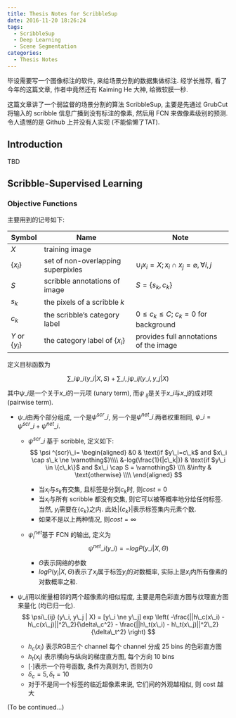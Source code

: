 ```yaml
---
title: Thesis Notes for ScribbleSup
date: 2016-11-20 18:26:24
tags:
  - ScribbleSup
  - Deep Learning
  - Scene Segmentation
categories:
  - Thesis Notes
---
```


毕设需要写一个图像标注的软件, 来给场景分割的数据集做标注. 经学长推荐, 看了今年的这篇文章, 作者中竟然还有 Kaiming He 大神, 给微软膜一秒.

这篇文章讲了一个弱监督的场景分割的算法 ScribbleSup, 主要是先通过 GrubCut 将输入的 scribble 信息广播到没有标注的像素, 然后用 FCN 来做像素级别的预测. 令人遗憾的是 Github 上并没有人实现 (不能偷懒了TAT).

<!-- more -->

## Introduction

TBD

## Scribble-Supervised Learning

### Objective Functions

主要用到的记号如下:

| Symbol           | Name                               | Note                                     |
| ---------------- | ---------------------------------- | ---------------------------------------- |
| $X$              | training image                     |                                          |
| $\{x_i\}$        | set of non-overlapping superpixles | $\cup_i x_i = X; x_i \cap x_j = \varnothing, \forall i,j$ |
| $S$              | scribble annotations of image      | $S=\{s_k, c_k\}$                         |
| $s_k$            | the pixels of a scribble $k$       |                                          |
| $c_k$            | the scribble’s category label      | $0 \le c_k \le C$; $c_k=0$ for background |
| $Y$ or $\{y_i\}$ | the category label of $\{x_i\}$    | provides full annotations of the image   |


定义目标函数为

$$\sum\_i \psi\_i (y\_i | X,S) + \sum\_{i,j} \psi\_{ij} (y\_i, y\_j | X)$$

其中$\psi\_i$是一个关于$x\_i$的一元项 (unary term), 而$\psi\ _{ij}$是关于$x\_i$与$x\_j$的成对项 (pairwise term).

* $\psi \_i$由两个部分组成, 一个是$\psi ^{scr}\_i$, 另一个是$\psi^{net}\_i$.两者权重相同, $\psi \_i = \psi^{scr} \_i + \psi^{net} \_i$.

  * $\psi ^{scr}\_i$ 基于 scribble, 定义如下:
    $$
    \psi ^{scr}\_i=
    \begin{aligned}
    &0 & \text{if $y\_i=c\_k$ and $x\_i \cap s\_k \ne \varnothing$}\\\\
    &-log(\frac{1}{|c\_k|}) & \text{if $y\_i \in \{c\_k\}$ and $x\_i \cap S = \varnothing$} \\\\
    &\infty & \text{otherwise} \\\\
    \end{aligned}
    $$

    * 当$x_i$与$s_k$有交集, 且标签是分到$c_k$时, 则$cost=0$
    * 当$x_i$与所有 scribble 都没有交集, 则它可以被等概率地分给任何标签. 当然, $y_i$需要在$\{c_k\}$之内. 此处$|\{c_k\}|$表示标签集内元素个数.
    * 如果不是以上两种情况, 则$cost= \infty$

  * $\psi ^{net}_i$基于 FCN 的输出, 定义为
    $$
    \psi^{net}\_i (y\_i) = -log P(y\_i|X, \Theta)
    $$

    * $\Theta$表示网络的参数
    * $log P(y_i|X, \Theta)$表示了$x_i$属于标签$y_i$的对数概率, 实际上是$x_i$内所有像素的对数概率之和.

* $\psi\_{ij}$用以衡量相邻的两个超像素的相似程度, 主要是用色彩直方图与纹理直方图来量化 (均已归一化).
  $$
  \psi\_{ij} (y\_i, y\_j | X) = [y\_i \ne y\_j] exp \left( -\frac{||h\_c(x\_i) - h\_c(x\_j)||^2\_2}{\delta\_c^2} - \frac{||h\_t(x\_i) - h\_t(x\_j)||^2\_2}{\delta\_t^2} \right)
  $$

  * $h_c(x_i)$ 表示RGB三个 channel 每个 channel 分成 25 bins 的色彩直方图
  * $h_t(x_i)$ 表示横向与纵向的梯度直方图, 每个方向 10 bins
  * $[\cdot]$表示一个符号函数, 条件为真则为$1$, 否则为$0$
  * $\delta_c=5, \delta_t = 10$
  * 对于不是同一个标签的临近超像素来说, 它们间的外观越相似, 则 cost 越大

(To be continued...)